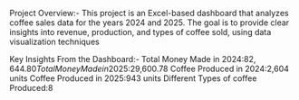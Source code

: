 Project Overview:-
This project is an Excel-based dashboard that analyzes coffee sales data for the years 2024 and 2025.
The goal is to provide clear insights into revenue, production, and types of coffee sold, using data visualization techniques

Key Insights From the Dashboard:-
Total Money Made in 2024:$82,644.80
Total Money Made in 2025:$29,600.78
Coffee Produced in 2024:2,604 units
Coffee Produced in 2025:943 units
Different Types of coffee Produced:8
